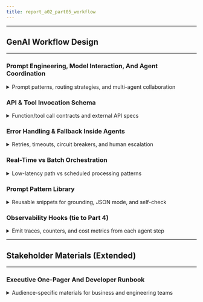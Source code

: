 ```yaml
---
title: report_a02_part05_workflow
---
```


---
## GenAI Workflow Design
---

### Prompt Engineering, Model Interaction, And Agent Coordination
<details>
<summary>Prompt patterns, routing strategies, and multi-agent collaboration</summary>

---

- **Prompt engineering**
  - Instruction-first prompts, style adapters, anti-hallucination guards, grounding to context.

- **Model interaction**
  - Multi-turn strategies for complex tasks, self-check prompts, adapter-aware routing.

- **Agent coordination**
  - Planner → Worker → Reviewer with JSON contracts and deterministic hand-offs.

- **Mermaid – agent flow**
  - Diagram
    ```mermaid
    graph TD
      Planner["Planner"] --> Worker["Worker"]
      Worker --> Reviewer["Reviewer"]
      Reviewer -->|approve| Worker
      Worker --> Registry["Registry"]
    ```

---

</details>

### API & Tool Invocation Schema
<details>
<summary>Function/tool call contracts and external API specs</summary>

---

- **Function/Tool call contract (LLM → tool)**
  - JSON schema (contract)
    ```json
    {
      "type": "object",
      "properties": {
        "tool": { "type": "string" },
        "args": { "type": "object" },
        "trace_id": { "type": "string" }
      },
      "required": ["tool", "args"]
    }
    ```
  - Example message (LLM asks to call a tool)
    ```json
    {
      "tool": "search_knowledge_base",
      "args": { "query": "refund policy for premium tier" },
      "trace_id": "tr_9f12"
    }
    ```
- **External API (service boundary)**
  - Table
    | **Endpoint** | **Method** | **Body** | **Notes** |
    |---|---|---|---|
    | `/v1/agents/plan` | POST | `messages[]` | returns plan JSON with steps |
    | `/v1/tools/exec` | POST | `{ tool, args }` | executes a tool with args |
    | `/v1/review` | POST | `{ draft, criteria[] }` | returns review verdict |
- **Design notes**
  - Always attach `trace_id` for cross-service correlation (ties to Part 4 logging schema).
  - Keep JSON contracts versioned (e.g., `x-contract-version` header).

---

</details>

### Error Handling & Fallback Inside Agents
<details>
<summary>Retries, timeouts, circuit breakers, and human escalation</summary>

---

- **Policies**
  - **Timeouts**: per step `<= 10s` (tool), `<= 2s` (cache), `<= 60s` (LLM).
  - **Retries**: idempotent tools only (`max=2`, backoff `500ms, 2s`).
  - **Circuit breaker**: open after `p95` or error-rate breach for `> 3m`; route to fallback.
- **Fallbacks**
  - **Cache/gist**: return last good answer with disclaimer if upstream is degraded.
  - **Human-in-the-loop**: escalate when confidence `< threshold` or safety flags present.
- **Reference snippet**
  ```python
  import time

  class TransientError(Exception):
      pass

  def call_tool(exec, args, timeout_s=10):
      for backoff in [0.5, 2.0]:
          try:
              return exec(args, timeout=timeout_s)
          except TransientError:
              time.sleep(backoff)
      raise

---      

</details>

### Real-Time vs Batch Orchestration
<details>
<summary>Low-latency path vs scheduled processing patterns</summary>

---

- **Real-time (sync)**
  - Flow: Request → Router → Planner → Tools → Draft → Reviewer → Response (`p95` budget).

- **Batch (async)**
  - Flow: Schedule → Planner → Tools → Draft → Reviewer → Publish/Notify.

- **Mermaid – orchestration overview**
  - Diagram
    ```mermaid
    flowchart LR
      In["Request/Schedule"] --> R["Router/Planner"]
      R --> T["Tools/Functions"]
      T --> D["Draft"]
      D --> V["Reviewer"]
      V --> Out["Response/Publish"]
    ```

- **Selection criteria**
  - Use real-time for interactive UX; batch for large document sets or periodic data jobs.

---

</details>

### Prompt Pattern Library 
<details>
<summary>Reusable snippets for grounding, JSON mode, and self-check</summary>

---

- **Grounded answer (with sources)**
  - Template
    ```text
    You must answer strictly using the provided context.
    If the context is insufficient, say "I don't have enough information."
    Format:
    - Answer: <concise answer>
    - Sources: <list of source ids>
    ```

- **JSON mode (strict schema)**
  - Template
    ```text
    Return ONLY valid JSON that matches this schema:
    { "decision": "approve|reject", "reasons": [string], "confidence": 0.0-1.0 }
    ```

- **Self-check pass**
  - Template
    ```text
    Before finalizing, list 3 potential errors in your draft and fix them if found.
    Output only the corrected draft.
    ```

---

</details>

### Observability Hooks (tie to Part 4)
<details>
<summary>Emit traces, counters, and cost metrics from each agent step</summary>

---

- **Per-step emissions**
  - `trace_id`, `span_id`, `model_id/adapter_id/version`, `input_len`, `output_len`, `latency_ms`, `safety_flags`, `cost_usd`.

- **Minimal Python stub**
  ```python
  def emit(step, **kvs):
      # plug into your metrics/trace client
      pass

  # Example:
  emit("planner", trace_id="tr_123", latency_ms=123, input_len=512, output_len=128, cost_usd=0.0012)

- **Cross-refs**
  - Logging/Tracing fields map to Part 4 “Logging & Tracing Schema” and Alert rules.
  
---

</details>

---
## Stakeholder Materials (Extended)
---

### Executive One-Pager And Developer Runbook
<details>
<summary>Audience-specific materials for business and engineering teams</summary>

---

- **Executive one-pager**
  - ROI, risk register, KPIs, and roadmap themes.

- **Developer runbook**
  - SOPs, templates, and YAML samples for release checklists and evaluations.

---

</details>
